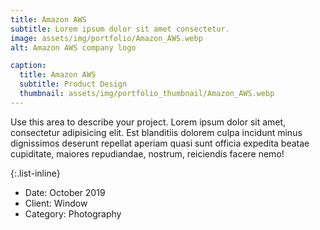 ```yaml
---
title: Amazon AWS
subtitle: Lorem ipsum dolor sit amet consectetur.
image: assets/img/portfolio/Amazon_AWS.webp
alt: Amazon AWS company logo

caption:
  title: Amazon AWS
  subtitle: Product Design
  thumbnail: assets/img/portfolio_thumbnail/Amazon_AWS.webp
---
```

Use this area to describe your project. Lorem ipsum dolor sit amet, consectetur adipisicing elit. Est blanditiis dolorem culpa incidunt minus dignissimos deserunt repellat aperiam quasi sunt officia expedita beatae cupiditate, maiores repudiandae, nostrum, reiciendis facere nemo!

{:.list-inline}
- Date: October 2019
- Client: Window
- Category: Photography

